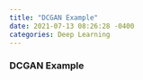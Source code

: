 ```yaml
---
title: "DCGAN Example"
date: 2021-07-13 08:26:28 -0400
categories: Deep Learning
---
```


### DCGAN Example

<br>
<br>
<br>
<br>
<br>
<br>
